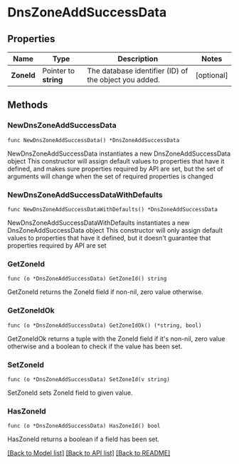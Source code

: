 # DnsZoneAddSuccessData

## Properties

Name | Type | Description | Notes
------------ | ------------- | ------------- | -------------
**ZoneId** | Pointer to **string** | The database identifier (ID) of the object you added. | [optional] 

## Methods

### NewDnsZoneAddSuccessData

`func NewDnsZoneAddSuccessData() *DnsZoneAddSuccessData`

NewDnsZoneAddSuccessData instantiates a new DnsZoneAddSuccessData object
This constructor will assign default values to properties that have it defined,
and makes sure properties required by API are set, but the set of arguments
will change when the set of required properties is changed

### NewDnsZoneAddSuccessDataWithDefaults

`func NewDnsZoneAddSuccessDataWithDefaults() *DnsZoneAddSuccessData`

NewDnsZoneAddSuccessDataWithDefaults instantiates a new DnsZoneAddSuccessData object
This constructor will only assign default values to properties that have it defined,
but it doesn't guarantee that properties required by API are set

### GetZoneId

`func (o *DnsZoneAddSuccessData) GetZoneId() string`

GetZoneId returns the ZoneId field if non-nil, zero value otherwise.

### GetZoneIdOk

`func (o *DnsZoneAddSuccessData) GetZoneIdOk() (*string, bool)`

GetZoneIdOk returns a tuple with the ZoneId field if it's non-nil, zero value otherwise
and a boolean to check if the value has been set.

### SetZoneId

`func (o *DnsZoneAddSuccessData) SetZoneId(v string)`

SetZoneId sets ZoneId field to given value.

### HasZoneId

`func (o *DnsZoneAddSuccessData) HasZoneId() bool`

HasZoneId returns a boolean if a field has been set.


[[Back to Model list]](../README.md#documentation-for-models) [[Back to API list]](../README.md#documentation-for-api-endpoints) [[Back to README]](../README.md)


